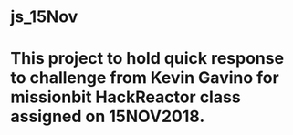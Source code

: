 # js_15Nov

# This project to hold quick response to challenge from Kevin Gavino for missionbit HackReactor class assigned on 15NOV2018.


